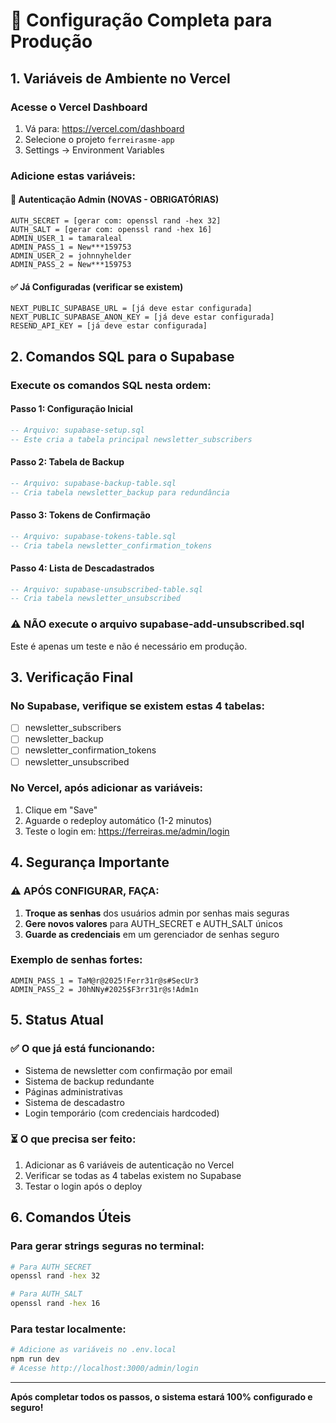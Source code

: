 # 🚀 Configuração Completa para Produção

## 1. Variáveis de Ambiente no Vercel

### Acesse o Vercel Dashboard
1. Vá para: https://vercel.com/dashboard
2. Selecione o projeto `ferreirasme-app`
3. Settings → Environment Variables

### Adicione estas variáveis:

#### 🔐 Autenticação Admin (NOVAS - OBRIGATÓRIAS)
```
AUTH_SECRET = [gerar com: openssl rand -hex 32]
AUTH_SALT = [gerar com: openssl rand -hex 16]
ADMIN_USER_1 = tamaraleal
ADMIN_PASS_1 = New***159753
ADMIN_USER_2 = johnnyhelder
ADMIN_PASS_2 = New***159753
```

#### ✅ Já Configuradas (verificar se existem)
```
NEXT_PUBLIC_SUPABASE_URL = [já deve estar configurada]
NEXT_PUBLIC_SUPABASE_ANON_KEY = [já deve estar configurada]
RESEND_API_KEY = [já deve estar configurada]
```

## 2. Comandos SQL para o Supabase

### Execute os comandos SQL nesta ordem:

#### Passo 1: Configuração Inicial
```sql
-- Arquivo: supabase-setup.sql
-- Este cria a tabela principal newsletter_subscribers
```

#### Passo 2: Tabela de Backup
```sql
-- Arquivo: supabase-backup-table.sql
-- Cria tabela newsletter_backup para redundância
```

#### Passo 3: Tokens de Confirmação
```sql
-- Arquivo: supabase-tokens-table.sql
-- Cria tabela newsletter_confirmation_tokens
```

#### Passo 4: Lista de Descadastrados
```sql
-- Arquivo: supabase-unsubscribed-table.sql
-- Cria tabela newsletter_unsubscribed
```

### ⚠️ NÃO execute o arquivo supabase-add-unsubscribed.sql
Este é apenas um teste e não é necessário em produção.

## 3. Verificação Final

### No Supabase, verifique se existem estas 4 tabelas:
- [ ] newsletter_subscribers
- [ ] newsletter_backup
- [ ] newsletter_confirmation_tokens
- [ ] newsletter_unsubscribed

### No Vercel, após adicionar as variáveis:
1. Clique em "Save"
2. Aguarde o redeploy automático (1-2 minutos)
3. Teste o login em: https://ferreiras.me/admin/login

## 4. Segurança Importante

### ⚠️ APÓS CONFIGURAR, FAÇA:
1. **Troque as senhas** dos usuários admin por senhas mais seguras
2. **Gere novos valores** para AUTH_SECRET e AUTH_SALT únicos
3. **Guarde as credenciais** em um gerenciador de senhas seguro

### Exemplo de senhas fortes:
```
ADMIN_PASS_1 = TaM@r@2025!Ferr31r@s#SecUr3
ADMIN_PASS_2 = J0hNNy#2025$F3rr31r@s!Adm1n
```

## 5. Status Atual

### ✅ O que já está funcionando:
- Sistema de newsletter com confirmação por email
- Sistema de backup redundante
- Páginas administrativas
- Sistema de descadastro
- Login temporário (com credenciais hardcoded)

### ⏳ O que precisa ser feito:
1. Adicionar as 6 variáveis de autenticação no Vercel
2. Verificar se todas as 4 tabelas existem no Supabase
3. Testar o login após o deploy

## 6. Comandos Úteis

### Para gerar strings seguras no terminal:
```bash
# Para AUTH_SECRET
openssl rand -hex 32

# Para AUTH_SALT
openssl rand -hex 16
```

### Para testar localmente:
```bash
# Adicione as variáveis no .env.local
npm run dev
# Acesse http://localhost:3000/admin/login
```

---

**Após completar todos os passos, o sistema estará 100% configurado e seguro!**
